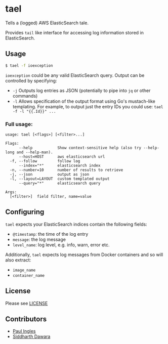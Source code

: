 # tael

Tells a (logged) AWS ElasticSearch tale.

Provides `tail` like interface for accessing log information stored in ElasticSearch.

## Usage

```sh
$ tael -f ioexception
```

`ioexception` could be any valid ElasticSearch query. Output can be controlled by specifying:

* `-j` Outputs log entries as JSON (potentially to pipe into `jq` or other commands)
* `-l` Allows specification of the output format using Go's mustach-like templating. For example, to output just the entry IDs you could use: `tael -f -l "{{.Id}}" ...`

### Full usage:

```
usage: tael [<flags>] [<filter>...]

Flags:
      --help           Show context-sensitive help (also try --help-long and --help-man).
      --host=HOST      aws elasticsearch url
  -f, --follow         follow log
      --index="*"      elasticsearch index
  -n, --number=10      number of results to retrieve
  -j, --json           output as json
  -l, --layout=LAYOUT  custom templated output
      --query="*"      elasticsearch query

Args:
  [<filter>]  field filter, name=value
```

## Configuring

`tael` expects your ElasticSearch indices contain the following fields:

* `@timestamp`: the time of the log entry
* `message`: the log message
* `level_name`: log level, e.g. info, warn, error etc.

Additionally, `tael` expects log messages from Docker containers and so will also extract:

* `image_name`
* `container_name`


## License

Please see [LICENSE](./LICENSE)

## Contributors

* [Paul Ingles](https://github.com/pingles)
* [Siddharth Dawara](https://github.com/sdawara)
